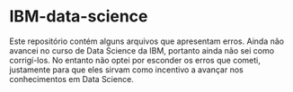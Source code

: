 # IBM-data-science

Este repositório contém alguns arquivos que apresentam erros.
Ainda não avancei no curso de Data Science da IBM, portanto ainda não sei como corrigí-los.
No entanto não optei por esconder os erros que cometi, justamente para que eles sirvam como incentivo a avançar nos conhecimentos em Data Science.
